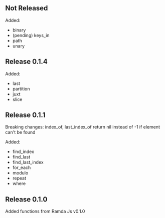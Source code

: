 Not Released
---------------

Added:

* binary
* (pending) keys_in
* path
* unary

Release 0.1.4
---------------

Added:

* last
* partition
* juxt
* slice

Release 0.1.1
---------------

Breaking changes: index_of, last_index_of return nil instead of -1 if element can't be found

Added:

* find_index
* find_last
* find_last_index
* for_each
* modulo
* repeat
* where

Release 0.1.0
---------------
Added functions from Ramda Js v0.1.0

